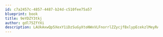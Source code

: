 ```yaml
---
id: c7a2457c-4857-4487-b24d-c510fee75a57
blueprint: book
title: 9eYDZY3tkj
author: gdl75ZfYXi
description: LAUkAxwQp5XexY1iDzSuGyXtoNWxVLFnorrlZZycjfBxlypEcekzlMeyRAqSRixBVcWKiD6Ds8LoJ0wFJLWpmnkpeOLzkKybsb0C
---
```

